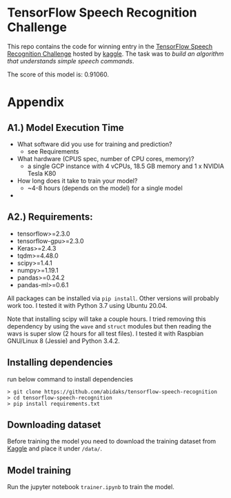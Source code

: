 # TensorFlow Speech Recognition Challenge
This repo contains the code for winning entry in the [TensorFlow Speech Recognition Challenge](https://www.kaggle.com/c/tensorflow-speech-recognition-challenge) hosted by [kaggle](https://www.kaggle.com). The task was to *build an algorithm that understands simple speech commands*.

The score of this model is: 0.91060.


# Appendix
##  A1.) Model Execution Time
- What software did you use for training and prediction?
  - see Requirements
- What hardware (CPUS spec, number of CPU cores, memory)?
  - a single GCP instance with 4 vCPUs, 18.5 GB memory and 
1 x NVIDIA Tesla K80
- How long does it take to train your model?
  - ~4-8 hours (depends on the model) for a single model
-


## A2.) Requirements:
- tensorflow>=2.3.0
- tensorflow-gpu>=2.3.0
- Keras>=2.4.3
- tqdm>=4.48.0
- scipy>=1.4.1
- numpy>=1.19.1
- pandas>=0.24.2
- pandas-ml>=0.6.1

All packages can be installed via `pip install`. Other versions will probably work too. I tested it with Python 3.7 using Ubuntu 20.04.

Note that installing scipy will take a couple hours. I tried removing this dependency by using the `wave` and `struct` modules but then reading the wavs is super slow (2 hours for all test files).
I tested it with Raspbian GNU/Linux 8 (Jessie) and Python 3.4.2.

## Installing dependencies

run below command to install dependencies
```
> git clone https://github.com/abidaks/tensorflow-speech-recognition
> cd tensorflow-speech-recognition
> pip install requirements.txt
```

## Downloading dataset
Before training the model you need to download the training dataset from [Kaggle](https://www.kaggle.com/c/tensorflow-speech-recognition-challenge/data?select=train.7z) and place it under `/data/`.


## Model training
Run the jupyter notebook `trainer.ipynb` to train the model.


